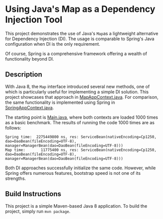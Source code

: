 # Using Java's Map as a Dependency Injection Tool

This project demonstrates the use of Java's `Map`as a lightweight
alternative for Dependency Injection (DI). The usage is comparable
to Spring's Java configuration when DI is the only requirement.

Of course, Spring is a comprehensive framework offering a wealth of
functionality beyond DI.

## Description

With Java 8, the `Map` interface introduced several new methods,
one of which is particularly useful for implementing a simple DI
solution. This project showcases that approach in
[MapAppContext.java](./src/main/java/mt/articles/mapasdi/MapAppContext.java).
For comparison, the same functionality is implemented using Spring in
[SpringAppContext.java](./src/main/java/mt/articles/mapasdi/SpringAppContext.java).

The starting point is [Main.java](./src/main/java/mt/articles/mapasdi/Main.java),
where both contexts are loaded 1000 times as a basic benchmark. The results
of running the code 1000 times are as follows:

```
Spring time:  2275449800 ns, res: ServiceBean(nativeEncoding=Cp1250, dao=DaoBean(fileEncoding=UTF-8), manager=ManagerBean(dao=DaoBean(fileEncoding=UTF-8)))
Map time:       11775400 ns, res: ServiceBean(nativeEncoding=Cp1250, dao=DaoBean(fileEncoding=UTF-8), manager=ManagerBean(dao=DaoBean(fileEncoding=UTF-8)))
```

Both DI approaches successfully initialize the same code. However,
while Spring offers numerous features, bootstrap speed is not one
of its strengths.

## Build Instructions

This project is a simple Maven-based Java 8 application.
To build the project, simply run `mvn package`.
